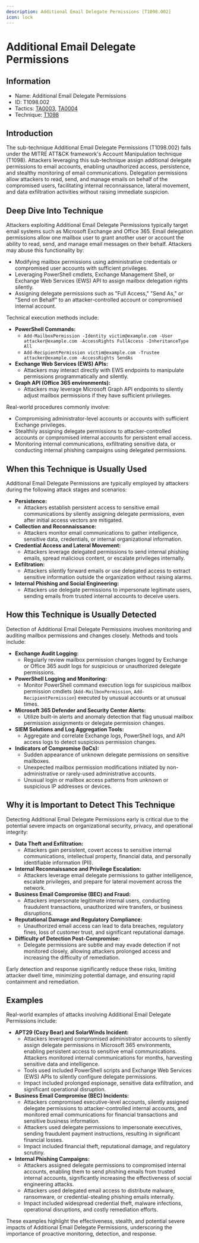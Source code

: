```yaml
---
description: Additional Email Delegate Permissions [T1098.002]
icon: lock
---
```


# Additional Email Delegate Permissions

## Information

* Name: Additional Email Delegate Permissions
* ID: T1098.002
* Tactics: [TA0003](../), [TA0004](../../ta0004/)
* Technique: [T1098](./)

## Introduction

The sub-technique Additional Email Delegate Permissions (T1098.002) falls under the MITRE ATT\&CK framework's Account Manipulation technique (T1098). Attackers leveraging this sub-technique assign additional delegate permissions to email accounts, enabling unauthorized access, persistence, and stealthy monitoring of email communications. Delegation permissions allow attackers to read, send, and manage emails on behalf of the compromised users, facilitating internal reconnaissance, lateral movement, and data exfiltration activities without raising immediate suspicion.

## Deep Dive Into Technique

Attackers exploiting Additional Email Delegate Permissions typically target email systems such as Microsoft Exchange and Office 365. Email delegation permissions allow one mailbox user to grant another user or account the ability to read, send, and manage email messages on their behalf. Attackers may abuse this functionality by:

* Modifying mailbox permissions using administrative credentials or compromised user accounts with sufficient privileges.
* Leveraging PowerShell cmdlets, Exchange Management Shell, or Exchange Web Services (EWS) API to assign mailbox delegation rights silently.
* Assigning delegate permissions such as "Full Access," "Send As," or "Send on Behalf" to an attacker-controlled account or compromised internal account.

Technical execution methods include:

* **PowerShell Commands:**
  * `Add-MailboxPermission -Identity victim@example.com -User attacker@example.com -AccessRights FullAccess -InheritanceType All`
  * `Add-RecipientPermission victim@example.com -Trustee attacker@example.com -AccessRights SendAs`
* **Exchange Web Services (EWS) APIs:**
  * Attackers may interact directly with EWS endpoints to manipulate permissions programmatically and silently.
* **Graph API (Office 365 environments):**
  * Attackers may leverage Microsoft Graph API endpoints to silently adjust mailbox permissions if they have sufficient privileges.

Real-world procedures commonly involve:

* Compromising administrator-level accounts or accounts with sufficient Exchange privileges.
* Stealthily assigning delegate permissions to attacker-controlled accounts or compromised internal accounts for persistent email access.
* Monitoring internal communications, exfiltrating sensitive data, or conducting internal phishing campaigns using delegated permissions.

## When this Technique is Usually Used

Additional Email Delegate Permissions are typically employed by attackers during the following attack stages and scenarios:

* **Persistence:**
  * Attackers establish persistent access to sensitive email communications by silently assigning delegate permissions, even after initial access vectors are mitigated.
* **Collection and Reconnaissance:**
  * Attackers monitor email communications to gather intelligence, sensitive data, credentials, or internal organizational information.
* **Credential Access and Lateral Movement:**
  * Attackers leverage delegated permissions to send internal phishing emails, spread malicious content, or escalate privileges internally.
* **Exfiltration:**
  * Attackers silently forward emails or use delegated access to extract sensitive information outside the organization without raising alarms.
* **Internal Phishing and Social Engineering:**
  * Attackers use delegate permissions to impersonate legitimate users, sending emails from trusted internal accounts to deceive users.

## How this Technique is Usually Detected

Detection of Additional Email Delegate Permissions involves monitoring and auditing mailbox permissions and changes closely. Methods and tools include:

* **Exchange Audit Logging:**
  * Regularly review mailbox permission changes logged by Exchange or Office 365 audit logs for suspicious or unauthorized delegate permissions.
* **PowerShell Logging and Monitoring:**
  * Monitor PowerShell command execution logs for suspicious mailbox permission cmdlets (`Add-MailboxPermission`, `Add-RecipientPermission`) executed by unusual accounts or at unusual times.
* **Microsoft 365 Defender and Security Center Alerts:**
  * Utilize built-in alerts and anomaly detection that flag unusual mailbox permission assignments or delegate permission changes.
* **SIEM Solutions and Log Aggregation Tools:**
  * Aggregate and correlate Exchange logs, PowerShell logs, and API access logs to detect suspicious permission changes.
* **Indicators of Compromise (IoCs):**
  * Sudden appearance of unknown delegate permissions on sensitive mailboxes.
  * Unexpected mailbox permission modifications initiated by non-administrative or rarely-used administrative accounts.
  * Unusual login or mailbox access patterns from unknown or suspicious IP addresses or devices.

## Why it is Important to Detect This Technique

Detecting Additional Email Delegate Permissions early is critical due to the potential severe impacts on organizational security, privacy, and operational integrity:

* **Data Theft and Exfiltration:**
  * Attackers gain persistent, covert access to sensitive internal communications, intellectual property, financial data, and personally identifiable information (PII).
* **Internal Reconnaissance and Privilege Escalation:**
  * Attackers leverage email delegate permissions to gather intelligence, escalate privileges, and prepare for lateral movement across the network.
* **Business Email Compromise (BEC) and Fraud:**
  * Attackers impersonate legitimate internal users, conducting fraudulent transactions, unauthorized wire transfers, or business disruptions.
* **Reputational Damage and Regulatory Compliance:**
  * Unauthorized email access can lead to data breaches, regulatory fines, loss of customer trust, and significant reputational damage.
* **Difficulty of Detection Post-Compromise:**
  * Delegate permissions are subtle and may evade detection if not monitored closely, allowing attackers prolonged access and increasing the difficulty of remediation.

Early detection and response significantly reduce these risks, limiting attacker dwell time, minimizing potential damage, and ensuring rapid containment and remediation.

## Examples

Real-world examples of attacks involving Additional Email Delegate Permissions include:

* **APT29 (Cozy Bear) and SolarWinds Incident:**
  * Attackers leveraged compromised administrator accounts to silently assign delegate permissions in Microsoft 365 environments, enabling persistent access to sensitive email communications. Attackers monitored internal communications for months, harvesting sensitive data and intelligence.
  * Tools used included PowerShell scripts and Exchange Web Services (EWS) APIs to silently configure delegate permissions.
  * Impact included prolonged espionage, sensitive data exfiltration, and significant operational disruption.
* **Business Email Compromise (BEC) Incidents:**
  * Attackers compromised executive-level accounts, silently assigned delegate permissions to attacker-controlled internal accounts, and monitored email communications for financial transactions and sensitive business information.
  * Attackers used delegate permissions to impersonate executives, sending fraudulent payment instructions, resulting in significant financial losses.
  * Impact included financial theft, reputational damage, and regulatory scrutiny.
* **Internal Phishing Campaigns:**
  * Attackers assigned delegate permissions to compromised internal accounts, enabling them to send phishing emails from trusted internal accounts, significantly increasing the effectiveness of social engineering attacks.
  * Attackers used delegated email access to distribute malware, ransomware, or credential-stealing phishing emails internally.
  * Impact included widespread credential theft, malware infections, operational disruptions, and costly remediation efforts.

These examples highlight the effectiveness, stealth, and potential severe impacts of Additional Email Delegate Permissions, underscoring the importance of proactive monitoring, detection, and response.
